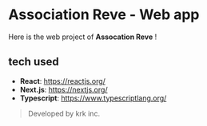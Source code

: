 # Association Reve - Web app

Here is the web project of **Assocation Reve** !

## tech used

- **React**: https://reactjs.org/
- **Next.js**: https://nextjs.org/
- **Typescript**: https://www.typescriptlang.org/

> Developed by krk inc.
